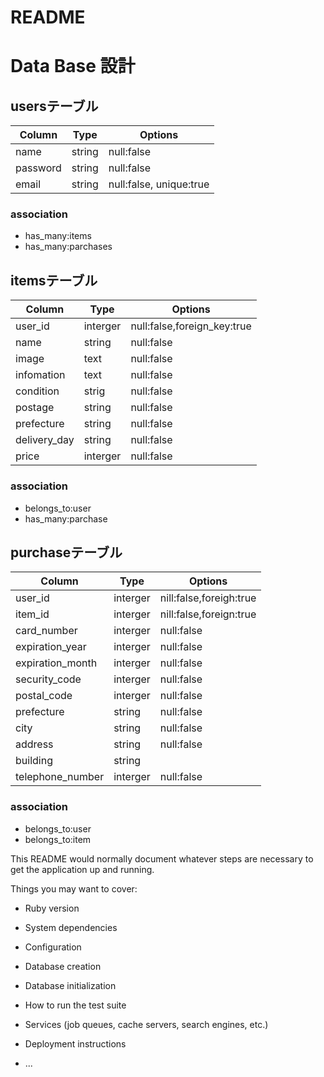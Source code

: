 # README

# Data Base 設計

## usersテーブル
|Column|Type|Options|
|------|----|-------|
|name|string|null:false|
|password|string|null:false|
|email|string|null:false, unique:true|
### association
- has_many:items
- has_many:parchases

## itemsテーブル
|Column|Type|Options|
|------|----|-------|
|user_id|interger|null:false,foreign_key:true|
|name|string|null:false|
|image|text|null:false|
|infomation|text|null:false|
|condition|strig|null:false|
|postage|string|null:false|
|prefecture|string|null:false|
|delivery_day|string|null:false|
|price|interger|null:false|
### association
- belongs_to:user
- has_many:parchase

## purchaseテーブル
|Column|Type|Options|
|------|----|-------|
|user_id|interger|nill:false,foreigh:true|
|item_id|interger|nill:false,foreign:true|
|card_number|interger|null:false|
|expiration_year|interger|null:false|
|expiration_month|interger|null:false|
|security_code|interger|null:false|
|postal_code|interger|null:false
|prefecture|string|null:false|
|city|string|null:false|
|address|string|null:false|
|building|string||
|telephone_number|interger|null:false|
### association
- belongs_to:user
- belongs_to:item


This README would normally document whatever steps are necessary to get the
application up and running.

Things you may want to cover:

* Ruby version

* System dependencies

* Configuration

* Database creation

* Database initialization

* How to run the test suite

* Services (job queues, cache servers, search engines, etc.)

* Deployment instructions

* ...
